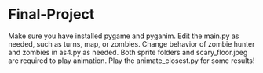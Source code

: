 # Final-Project
Make sure you have installed pygame and pyganim.
Edit the main.py as needed, such as turns, map, or zombies.
Change behavior of zombie hunter and zombies in as4.py as needed.
Both sprite folders and scary_floor.jpeg are required to play animation.
Play the animate_closest.py for some results!
